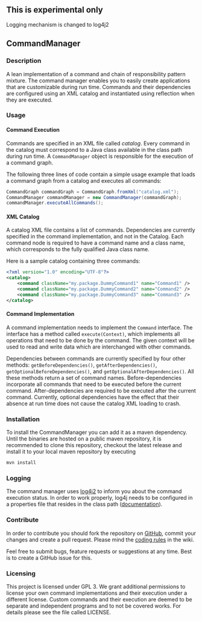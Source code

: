 ## This is experimental only
Logging mechanism is changed to log4j2

## CommandManager

### Description

A lean implementation of a command and chain of responsibility pattern mixture. The command manager enables you to easily create applications that are customizable during run time. Commands and their dependencies are configured using an XML catalog and instantiated using reflection when they are executed.

### Usage

#### Command Execution

Commands are specified in an XML file called *catalog*. Every command in the catalog must correspond to a Java class available in the class path during run time. A `CommandManager` object is responsible for the execution of a command graph.

The following three lines of code contain a simple usage example that loads a command graph from a catalog and executes all commands:
```java
CommandGraph commandGraph = CommandGraph.fromXml("catalog.xml");
CommandManager commandManager = new CommandManager(commandGraph);
commandManager.executeAllCommands();
```

#### XML Catalog

A catalog XML file contains a list of commands. Dependencies are currently specified in the command implementation, and not in the Catalog. Each command node is required to have a command name and a class name, which corresponds to the fully qualified Java class name.

Here is a sample catalog containing three commands:
```xml
<?xml version="1.0" encoding="UTF-8"?>
<catalog>
	<command className="my.package.DummyCommand1" name="Command1" />
	<command className="my.package.DummyCommand2" name="Command2" />
	<command className="my.package.DummyCommand3" name="Command3" />
</catalog>
```

#### Command Implementation

A command implementation needs to implement the `Command` interface. The interface has a method called `execute(Context)`, which implements all operations that need to be done by the command. The given context will be used to read and write data which are interchanged with other commands.

Dependencies between commands are currently specified by four other methods: `getBeforeDependencies()`, `getAfterDependencies()`, `getOptionalBeforeDependencies()`, and `getOptionalAfterDependencies()`. All these methods return a set of command names. Before-dependencies incorporate all commands that need to be executed before the current command. After-dependencies are required to be executed after the current command. Currently, optional dependencies have the effect that their absence at run time does not cause the catalog XML loading to crash.

### Installation

To install the CommandManager you can add it as a maven dependency. Until the binaries are hosted on a public maven repository, it is recommended to clone this repository, checkout the latest release and install it to your local maven repository by executing 

```sh
mvn install
```

### Logging

The command manager uses [log4j2](https://logging.apache.org/log4j/2.x/) to inform you about the command execution status. In order to work properly, log4j needs to be configured in a properties file that resides in the class path ([documentation](https://logging.apache.org/log4j/2.x/manual/configuration.html)).

### Contribute

In order to contribute you should fork the repository on [GitHub](https://github.com/hinneburg/CommandManager), commit your changes and create a pull request. Please mind the [coding rules](https://github.com/hinneburg/CommandManager/wiki/Coding-Rules) in the wiki.

Feel free to submit bugs, feature requests or suggestions at any time. Best is to create a GitHub issue for this.

### Licensing

This project is licensed under GPL 3. We grant additional permissions to license your own command implementations and their execution under a different license. Custom commands and their execution are deemed to be separate and independent programs and to not be covered works. For details please see the file called LICENSE.
